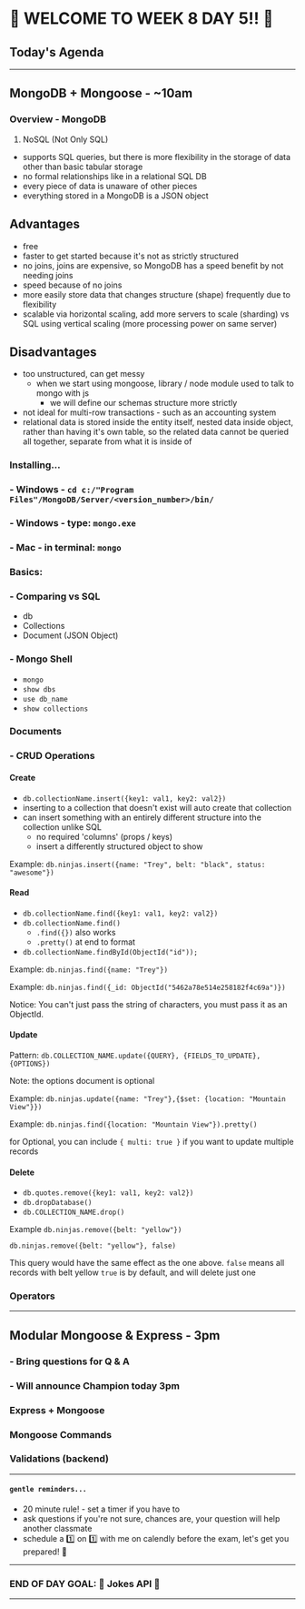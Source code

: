 # :tada: WELCOME TO WEEK 8 DAY 5!! :tada:

## Today's Agenda

---

## MongoDB + Mongoose - ~10am

### Overview - MongoDB

1. NoSQL (Not Only SQL)

- supports SQL queries, but there is more flexibility in the storage of data other than basic tabular storage
- no formal relationships like in a relational SQL DB
- every piece of data is unaware of other pieces
- everything stored in a MongoDB is a JSON object

## Advantages

- free
- faster to get started because it's not as strictly structured
- no joins, joins are expensive, so MongoDB has a speed benefit by not needing joins
- speed because of no joins
- more easily store data that changes structure (shape) frequently due to flexibility
- scalable via horizontal scaling, add more servers to scale (sharding) vs SQL using vertical scaling (more processing power on same server)

## Disadvantages

- too unstructured, can get messy
  - when we start using mongoose, library / node module used to talk to mongo with js
    - we will define our schemas structure more strictly
- not ideal for multi-row transactions - such as an accounting system
- relational data is stored inside the entity itself, nested data inside object, rather than having it's own table, so the related data cannot be queried all together, separate from what it is inside of

### Installing...

### - Windows - `cd c:/"Program Files"/MongoDB/Server/<version_number>/bin/`

### - Windows - type: `mongo.exe`

### - Mac - in terminal: `mongo`

### Basics:

### - Comparing vs SQL

- db
- Collections
- Document (JSON Object)

### - Mongo Shell

- `mongo`
- `show dbs`
- `use db_name`
- `show collections`

### Documents

### - CRUD Operations

#### Create

- `db.collectionName.insert({key1: val1, key2: val2})`
- inserting to a collection that doesn't exist will auto create that collection
- can insert something with an entirely different structure into the collection unlike SQL
  - no required 'columns' (props / keys)
  - insert a differently structured object to show

Example: `db.ninjas.insert({name: "Trey", belt: "black", status: "awesome"})`

#### Read

- `db.collectionName.find({key1: val1, key2: val2})`
- `db.collectionName.find()`
  - `.find({})` also works
  - `.pretty()` at end to format
- `db.collectionName.findById(ObjectId("id"));`

Example: `db.ninjas.find({name: "Trey"})`

Example: `db.ninjas.find({_id: ObjectId("5462a78e514e258182f4c69a")})`

Notice: You can't just pass the string of characters, you must pass it as an ObjectId.

#### Update

Pattern: `db.COLLECTION_NAME.update({QUERY}, {FIELDS_TO_UPDATE}, {OPTIONS})`

Note: the options document is optional

Example: `db.ninjas.update({name: "Trey"},{$set: {location: "Mountain View"}})`

Example: `db.ninjas.find({location: "Mountain View"}).pretty()`

for Optional, you can include `{ multi: true }` if you want to update multiple records

#### Delete

- `db.quotes.remove({key1: val1, key2: val2})`
- `db.dropDatabase()`
- `db.COLLECTION_NAME.drop()`

Example `db.ninjas.remove({belt: "yellow"})`

`db.ninjas.remove({belt: "yellow"}, false)`

This query would have the same effect as the one above.
`false` means all records with belt yellow
`true` is by default, and will delete just one

### Operators

---

## Modular Mongoose & Express - 3pm

### - Bring questions for Q & A

### - Will announce Champion today 3pm

### Express + Mongoose

### Mongoose Commands

### Validations (backend)

---

#### `gentle reminders...`

- 20 minute rule! - set a timer if you have to
- ask questions if you're not sure, chances are, your question will help another classmate
- schedule a :one: on :one: with me on calendly before the exam, let's get you prepared! :muscle:

---

### END OF DAY GOAL: :sparkler: Jokes API :sparkler:

---
